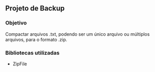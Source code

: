 ## Projeto de Backup

### Objetivo
Compactar arquivos .txt, podendo ser um único arquivo ou múltiplos arquivos, para o formato .zip.

### Bibliotecas utilizadas 
- ZipFile
